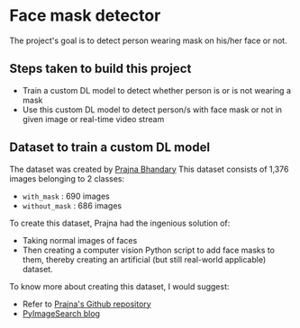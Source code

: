 # Face mask detector

The project's goal is to detect person wearing mask on his/her face or not.

## Steps taken to build this project

+ Train a custom DL model to detect whether person is or is not wearing a mask
+ Use this custom DL model to detect person/s with face mask or not in given image or real-time video stream

## Dataset to train a custom DL model

The dataset was created by [Prajna Bhandary](https://www.linkedin.com/feed/update/urn%3Ali%3Aactivity%3A6655711815361761280/)
This dataset consists of 1,376 images belonging to 2 classes:

+ `with_mask` : 690 images
+ `without_mask` : 686 images

To create this dataset, Prajna had the ingenious solution of:

+ Taking normal images of faces
+ Then creating a computer vision Python script to add face masks to them, thereby creating an artificial (but still real-world applicable) dataset.

To know more about creating this dataset, I would suggest:

+ Refer to [Prajna's Github repository](https://github.com/prajnasb/observations/tree/master/mask_classifier/Data_Generator)
+ [PyImageSearch blog](https://www.pyimagesearch.com/2018/11/05/creating-gifs-with-opencv/)
